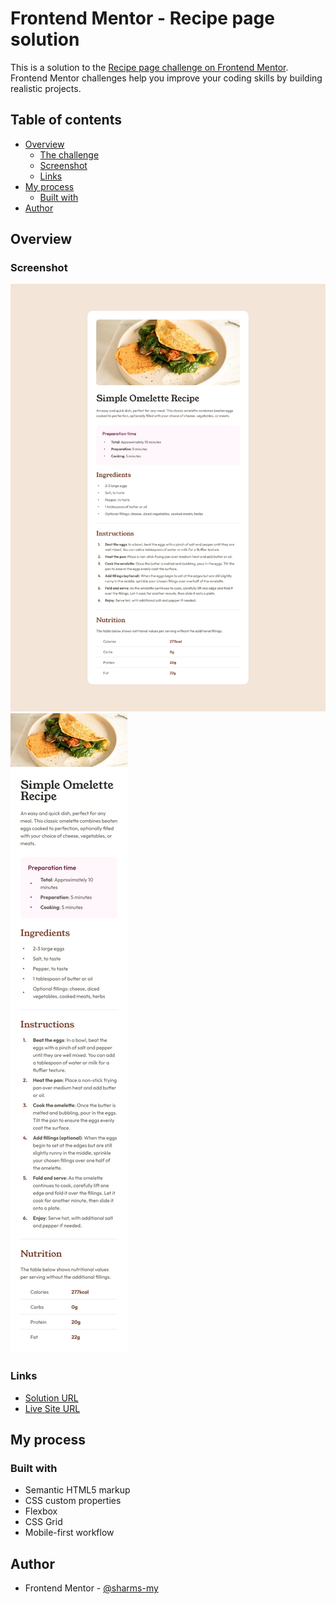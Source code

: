 # Frontend Mentor - Recipe page solution

This is a solution to the [Recipe page challenge on Frontend Mentor](https://www.frontendmentor.io/challenges/recipe-page-KiTsR8QQKm). Frontend Mentor challenges help you improve your coding skills by building realistic projects. 

## Table of contents

- [Overview](#overview)
  - [The challenge](#the-challenge)
  - [Screenshot](#screenshot)
  - [Links](#links)
- [My process](#my-process)
  - [Built with](#built-with)
- [Author](#author)

## Overview

### Screenshot

![Desktop](https://github.com/sharms-my/recipe-page/blob/master/design/desktop-design.jpg)
![Mobile](https://github.com/sharms-my/recipe-page/blob/master/design/mobile-design.jpg)

### Links

- [Solution URL](https://www.frontendmentor.io/solutions/recipe-page-with-sass-pseudo-elements-oRPBR8pT4Y)
- [Live Site URL](https://recipe-page-sharmsmy.vercel.app/)

## My process

### Built with

- Semantic HTML5 markup
- CSS custom properties
- Flexbox
- CSS Grid
- Mobile-first workflow

## Author

- Frontend Mentor - [@sharms-my](https://www.frontendmentor.io/profile/sharms-my)
